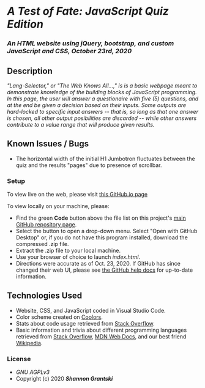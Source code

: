 # _A Test of Fate: JavaScript Quiz Edition_

### _An HTML website using jQuery, bootstrap, and custom JavaScript and CSS, October 23rd, 2020_

## Description

_"Lang-Selector," or "The Web Knows All...," is is a basic webpage meant to demonstrate knowledge of the building blocks of JavaScript programming. In this page, the user will answer a questionaire with five (5) questions, and at the end be given a decision based on their inputs. Some outputs are hard-locked to specific input answers -- that is, so long as that one answer is chosen, all other output posibilities are discarded -- while other answers contribute to a value range that will produce given results._

## Known Issues / Bugs
- The horizontal width of the initial H1 Jumbotron fluctuates between the quiz and the results "pages" due to presence of scrollbar. 

### Setup
To view live on the web, please visit [this GitHub.io page](grantskis.github.io/lang-selector)

To view locally on your machine, please:
- Find the green **Code** button above the file list on this project's [main GitHub repository page](https://github.com/grantskis/lang-selector.git).
- Select the button to open a drop-down menu. Select "Open with GitHub Desktop" or, if you do not have this program installed, download the compressed .zip file.
- Extract the .zip file to your local machine.
- Use your browser of choice to launch _index.html_.
- Directions were accurate as of Oct. 23, 2020. If GitHub has since changed their web UI, please see [the GitHub help docs](https://docs.github.com/en) for up-to-date information.

## Technologies Used
- Website, CSS, and JavaScript coded in Visual Studio Code. 
- Color scheme created on [Coolors](https://coolors.co/). 
- Stats about code usage retrieved from [Stack Overflow](https://insights.stackoverflow.com/survey/2019/).
- Basic information and trivia about different programming languages retrieved from [Stack Overflow](https://stackoverflow.com/), [MDN Web Docs](https://developer.mozilla.org/en-US/), and our best friend [Wikipedia](https://en.wikipedia.org/).

### License
- _GNU AGPLv3_
- Copyright (c) 2020 **_Shannon Grantski_**
